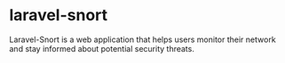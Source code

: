 # laravel-snort
Laravel-Snort is a web application that helps users monitor their network and stay informed about potential security threats.
